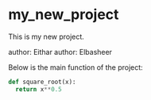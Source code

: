 # my_new_project

This is my new project.

author: Eithar
author: Elbasheer

Below is the main function of the project: 

```python
def square_root(x):
  return x**0.5
```


